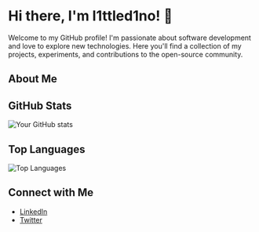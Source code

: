 # Hi there, I'm l1ttled1no! 👋

Welcome to my GitHub profile! I'm passionate about software development and love to explore new technologies. Here you'll find a collection of my projects, experiments, and contributions to the open-source community.

## About Me


## GitHub Stats
![Your GitHub stats](https://github-readme-stats.vercel.app/api?username=l1ttled1no&show_icons=true&theme=radical)

## Top Languages
![Top Languages](https://github-readme-stats.vercel.app/api/top-langs/?username=l1ttled1no&layout=compact&theme=radical)

## Connect with Me
- [LinkedIn](https://www.linkedin.com/in/l1ttled1no)
- [Twitter](https://twitter.com/l1ttled1no)
<!-- - [Personal Website](https://yourwebsite.com) -->


